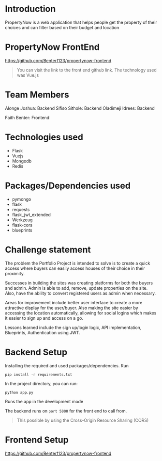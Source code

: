 # Introduction

PropertyNow is a web application that helps people get the property of their choices and can filter based on their budget and location

# PropertyNow FrontEnd

https://github.com/Benterf123/propertynow-frontend

> You can visit the link to the front end github link. The technology used was Vue.js

# Team Members

Alonge Joshua: Backend
Sifiso Sithole: Backend
Oladimeji Idrees: Backend

Faith Benter: Frontend

# Technologies used

- Flask
- Vuejs
- Mongodb
- Redis

# Packages/Dependencies used

- pymongo
- flask
- requests
- flask_jwt_extended
- Werkzeug
- flask-cors
- blueprints

# Challenge statement

The problem the Portfolio Project is intended to solve is to create a quick access where buyers can easily access houses of their choice in their proximity.

Successes in building the sites was creating platforms for both the buyers and admin. Admin is able to add, remove, update properties on the site. Also, have the ability to convert registered users as admin when necessary.

Areas for improvement include better user interface to create a more attractive display for the user/buyer. Also making the site easier by accessing the location automatically, allowing for social logins which makes it easier to sign up and access on a go.

Lessons learned include the sign up/login logic, API implementation, Blueprints, Authentication using JWT.


# Backend Setup

Installing the required and used packages/dependencies. Run

`pip install -r requirements.txt`

In the project directory, you can run:

`python app.py`

Runs the app in the development mode

The backend runs on `port 5000` for the front end to call from.

> This possible by using the Cross-Origin Resource Sharing (CORS)

# Frontend Setup

https://github.com/Benterf123/propertynow-frontend
